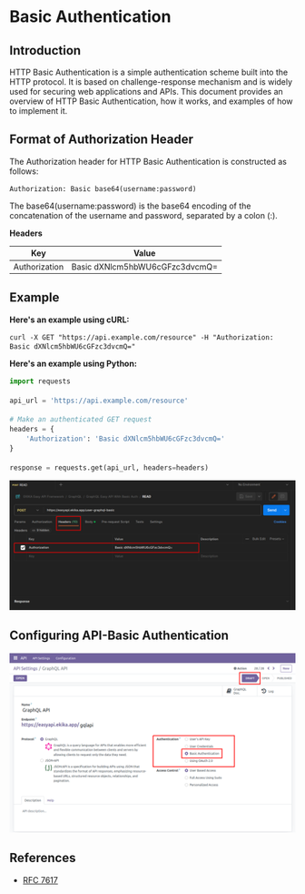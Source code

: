 # Basic Authentication


## Introduction

HTTP Basic Authentication is a simple authentication scheme built into the HTTP protocol. It is based on challenge-response mechanism and is widely used for securing web applications and APIs. This document provides an overview of HTTP Basic Authentication, how it works, and examples of how to implement it.

## Format of Authorization Header

The Authorization header for HTTP Basic Authentication is constructed as follows:
```
Authorization: Basic base64(username:password)
```
The base64(username:password) is the base64 encoding of the concatenation of the username and password, separated by a colon (:).

**Headers**

|Key|Value|
|:-----------:|:----------------------------:|
|Authorization|Basic dXNlcm5hbWU6cGFzc3dvcmQ=|

## Example

**Here's an example using cURL:**
```
curl -X GET "https://api.example.com/resource" -H "Authorization: Basic dXNlcm5hbWU6cGFzc3dvcmQ="
```

**Here's an example using Python:**
```python
import requests

api_url = 'https://api.example.com/resource'

# Make an authenticated GET request
headers = {
    'Authorization': 'Basic dXNlcm5hbWU6cGFzc3dvcmQ='
}

response = requests.get(api_url, headers=headers)
```

<img src="assets/Auth-Basic.png" class="img-fluid" alt="Auth-Basic"/>

## Configuring API-Basic Authentication

<img src="assets/API-Basic-Setting-1.png" class="img-fluid" alt="API-Basic-Authentication-Setting-1"/>

## References
 - [RFC 7617](https://datatracker.ietf.org/doc/html/rfc7617)
